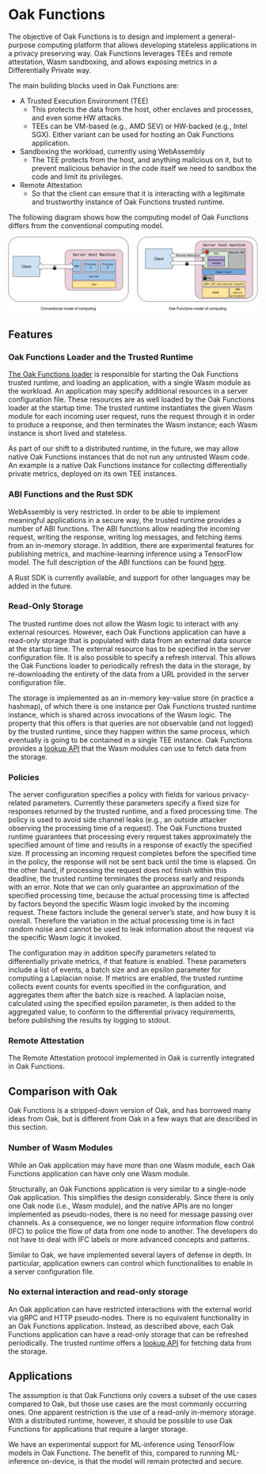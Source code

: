 # Oak Functions

The objective of Oak Functions is to design and implement a general-purpose
computing platform that allows developing stateless applications in a privacy
preserving way. Oak Functions leverages TEEs and remote attestation, Wasm
sandboxing, and allows exposing metrics in a Differentially Private way.

The main building blocks used in Oak Functions are:

- A Trusted Execution Environment (TEE)
  - This protects the data from the host, other enclaves and processes, and even
    some HW attacks.
  - TEEs can be VM-based (e.g., AMD SEV) or HW-backed (e.g., Intel SGX). Either
    variant can be used for hosting an Oak Functions application.
- Sandboxing the workload, currently using WebAssembly
  - The TEE protects from the host, and anything malicious on it, but to prevent
    malicious behavior in the code itself we need to sandbox the code and limit
    its privileges.
- Remote Attestation
  - So that the client can ensure that it is interacting with a legitimate and
    trustworthy instance of Oak Functions trusted runtime.

The following diagram shows how the computing model of Oak Functions differs
from the conventional computing model.

<!-- From: -->
<!-- https://docs.google.com/drawings/d/1ZPeJ93IkyOOJVI8CFSbEeEKn6wVozB-d6E1SekK2QyQ/edit -->
<img src="images/ComputingModel.png" width="1000">

## Features

### Oak Functions Loader and the Trusted Runtime

[The Oak Functions loader](https://project-oak.github.io/oak/oak_functions/loader)
is responsible for starting the Oak Functions trusted runtime, and loading an
application, with a single Wasm module as the workload. An application may
specify additional resources in a server configuration file. These resources are
as well loaded by the Oak Functions loader at the startup time. The trusted
runtime instantiates the given Wasm module for each incoming user request, runs
the request through it in order to produce a response, and then terminates the
Wasm instance; each Wasm instance is short lived and stateless.

As part of our shift to a distributed runtime, in the future, we may allow
native Oak Functions instances that do not run any untrusted Wasm code. An
example is a native Oak Functions instance for collecting differentially private
metrics, deployed on its own TEE instances.

### ABI Functions and the Rust SDK

WebAssembly is very restricted. In order to be able to implement meaningful
applications in a secure way, the trusted runtime provides a number of ABI
functions. The ABI functions allow reading the incoming request, writing the
response, writing log messages, and fetching items from an in-memory storage. In
addition, there are experimental features for publishing metrics, and
machine-learning inference using a TensorFlow model. The full description of the
ABI functions can be found
[here](https://github.com/project-oak/oak/blob/main/docs/oak_functions_abi.md).

A Rust SDK is currently available, and support for other languages may be added
in the future.

### Read-Only Storage

The trusted runtime does not allow the Wasm logic to interact with any external
resources. However, each Oak Functions application can have a read-only storage
that is populated with data from an external data source at the startup time.
The external resource has to be specified in the server configuration file. It
is also possible to specify a refresh interval. This allows the Oak Functions
loader to periodically refresh the data in the storage, by re-downloading the
entirety of the data from a URL provided in the server configuration file.

The storage is implemented as an in-memory key-value store (in practice a
hashmap), of which there is one instance per Oak Functions trusted runtime
instance, which is shared across invocations of the Wasm logic. The property
that this offers is that queries are not observable (and not logged) by the
trusted runtime, since they happen within the same process, which eventually is
going to be contained in a single TEE instance. Oak Functions provides a
[lookup API](https://github.com/project-oak/oak/blob/main/docs/oak_functions_abi.md#storage_get_item)
that the Wasm modules can use to fetch data from the storage.

### Policies

The server configuration specifies a policy with fields for various
privacy-related parameters. Currently these parameters specify a fixed size for
responses returned by the trusted runtime, and a fixed processing time. The
policy is used to avoid side channel leaks (e.g., an outside attacker observing
the processing time of a request). The Oak Functions trusted runtime guarantees
that processing every request takes approximately the specified amount of time
and results in a response of exactly the specified size. If processing an
incoming request completes before the specified time in the policy, the response
will not be sent back until the time is elapsed. On the other hand, if
processing the request does not finish within this deadline, the trusted runtime
terminates the process early and responds with an error. Note that we can only
guarantee an approximation of the specified processing time, because the actual
processing time is affected by factors beyond the specific Wasm logic invoked by
the incoming request. These factors include the general server’s state, and how
busy it is overall. Therefore the variation in the actual processing time is in
fact random noise and cannot be used to leak information about the request via
the specific Wasm logic it invoked.

The configuration may in addition specify parameters related to differentially
private metrics, if that feature is enabled. These parameters include a list of
events, a batch size and an epsilon parameter for computing a Laplacian noise.
If metrics are enabled, the trusted runtime collects event counts for events
specified in the configuration, and aggregates them after the batch size is
reached. A laplacian noise, calculated using the specified epsilon parameter, is
then added to the aggregated value, to conform to the differential privacy
requirements, before publishing the results by logging to stdout.

### Remote Attestation

The Remote Attestation protocol implemented in Oak is currently integrated in
Oak Functions.

## Comparison with Oak

Oak Functions is a stripped-down version of Oak, and has borrowed many ideas
from Oak, but is different from Oak in a few ways that are described in this
section.

### Number of Wasm Modules

While an Oak application may have more than one Wasm module, each Oak Functions
application can have only one Wasm module.

Structurally, an Oak Functions application is very similar to a single-node Oak
application. This simplifies the design considerably. Since there is only one
Oak node (i.e., Wasm module), and the native APIs are no longer implemented as
pseudo-nodes, there is no need for message passing over channels. As a
consequence, we no longer require information flow control (IFC) to police the
flow of data from one node to another. The developers do not have to deal with
IFC labels or more advanced concepts and patterns.

Similar to Oak, we have implemented several layers of defense in depth. In
particular, application owners can control which functionalities to enable in a
server configuration file.

### No external interaction and read-only storage

An Oak application can have restricted interactions with the external world via
gRPC and HTTP pseudo-nodes. There is no equivalent functionality in an Oak
Functions application. Instead, as described above, each Oak Functions
application can have a read-only storage that can be refreshed periodically. The
trusted runtime offers a
[lookup API](https://github.com/project-oak/oak/blob/main/docs/oak_functions_abi.md#storage_get_item)
for fetching data from the storage.

## Applications

The assumption is that Oak Functions only covers a subset of the use cases
compared to Oak, but those use cases are the most commonly occurring ones. One
apparent restriction is the use of a read-only in-memory storage. With a
distributed runtime, however, it should be possible to use Oak Functions for
applications that require a larger storage.

We have an experimental support for ML-inference using TensorFlow models in Oak
Functions. The benefit of this, compared to running ML-inference on-device, is
that the model will remain protected and secure.
